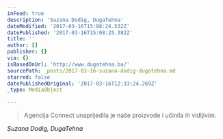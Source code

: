 ```yaml
---
inFeed: true
description: 'Suzana Dodig, DugaTehna'
dateModified: '2017-03-16T15:08:24.532Z'
datePublished: '2017-03-16T15:08:25.382Z'
title: ''
author: []
publisher: {}
via: {}
isBasedOnUrl: 'http://www.dugatehna.ba/'
sourcePath: _posts/2017-03-16-suzana-dodig-dugatehna.md
starred: false
datePublishedOriginal: '2017-03-16T12:33:24.269Z'
_type: MediaObject

---
```

> Agencija Connect unaprijedila je naše proizvode i učinila ih vidljivim.

_Suzana Dodig, DugaTehna_
